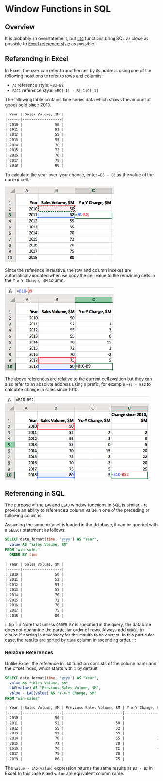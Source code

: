 # Window Functions in SQL

## Overview

It is probably an overstatement, but [`LAG`](https://axibase.com/docs/atsd/sql/#lag) functions bring SQL as close as possible to [Excel reference style](../../blog/excel.md)  as possible.

## Referencing in Excel

In Excel, the user can refer to another cell by its address using one of the following notations to refer to rows and columns:

* `A1` reference style: `=B3-B2`
* `R1C1` reference style: `=RC[-1] - R[-1]C[-1]`

The following table contains time series data which shows the amount of goods sold since 2010.

```txt
| Year | Sales Volume, $M |
|------|------------------|
| 2010 |               50 |
| 2011 |               52 |
| 2012 |               55 |
| 2013 |               55 |
| 2014 |               70 |
| 2015 |               72 |
| 2016 |               70 |
| 2017 |               75 |
| 2018 |               80 |
```

To calculate the year-over-year change, enter `=B3 - B2` as the value of the current cell.

![](./images/excel-refer-1.png)

Since the reference in relative, the row and column indexes are automaticaly updated when we copy the cell value to the remaining cells in the `Y-o-Y Change, $M` column.

![](./images/excel-refer-2.png)

The above references are relative to the current cell position but they can also refer to an absolute address using `$` prefix, for example `=B3 - B$2` to calculate change in sales since 1010.

![](./images/excel-refer-3.png)

## Referencing in SQL

The purpose of the [`LAG`](https://axibase.com/docs/atsd/sql/#lag) and [`LEAD`](https://axibase.com/docs/atsd/sql/#lag) window functions in SQL is similar - to provide an ability to reference a column value in one of the preceding or following columns.

Assuming the same dataset is loaded in the database, it can be queried with a `SELECT` statement as follows:

```sql
SELECT date_format(time, 'yyyy') AS "Year",
  value AS "Sales Volume, $M"
FROM "win-sales"
  ORDER BY time
```

```txt
| Year | Sales Volume, $M |
|------|------------------|
| 2010 |               50 |
| 2011 |               52 |
| 2012 |               55 |
| 2013 |               55 |
| 2014 |               70 |
| 2015 |               72 |
| 2016 |               70 |
| 2017 |               75 |
| 2018 |               80 |
```

:::tip Tip
Note that unless `ORDER BY` is specified in the query, the database does not guarantee the particular order of rows. Always add `ORDER BY` clause if sorting is necessary for the results to be correct. In this particular case, the results are sorted by `time` column in ascending order.
:::

### Relative References

Unlike Excel, the reference in `LAG` function consists of the column name and the offset index, which starts with `1` by default.

```sql
SELECT date_format(time, 'yyyy') AS "Year",
  value AS "Sales Volume, $M",
  LAG(value) AS "Previous Sales Volume, $M",
  value - LAG(value) AS "Y-o-Y Change, $M"
FROM "win-sales"
```

```txt
| Year | Sales Volume, $M | Previous Sales Volume, $M | Y-o-Y Change, $M |
|------|------------------|---------------------------|------------------|
| 2010 |               50 |                           |                  |
| 2011 |               52 |                        50 |                2 |
| 2012 |               55 |                        52 |                3 |
| 2013 |               55 |                        55 |                0 |
| 2014 |               70 |                        55 |               15 |
| 2015 |               72 |                        70 |                2 |
| 2016 |               70 |                        72 |               -2 |
| 2017 |               75 |                        70 |                5 |
| 2018 |               80 |                        75 |                5 |
```

The `value - LAG(value)` expression returns the same results as `B3 - B2` in Excel. In this case `B` and `value` are equivalent column name.